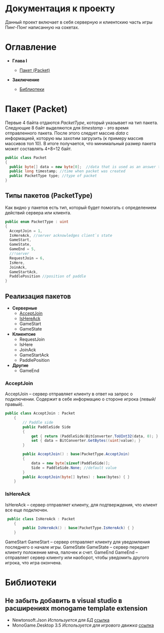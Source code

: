 # Документация к проекту
Данный проект включает в себя серверную и клиентскию часть игры Пинг-Понг написанную на сокетах.


# Оглавление

- **Глава I**

  - [Пакет (Packet)](#Пакет-(Packet))

- **Заключение**

  - [Библиотеки](#Библиотеки)


# Пакет (Packet)

Первые 4 байта отдаются _PacketType_, который указывает на тип пакета.
Следующие 8 байт выделяются для _timestamp_ - это время отправленного пакета. После
этого следует массив _data_ с информацией, которую мы захотим загрузить (к примеру
массив массивов топ 10). В итоге получается, что минимальный размер пакета может составлять
4+8=12 байт.

```c#
public class Packet
{
  public byte[] data = new byte[0];  //data that is used as an answer to someone
  public long timestamp; //time when packet was created
  public PacketType type; //type of packet
}
```
## Типы пакетов (PacketType)

Как видно у пакетов есть тип, который будет помогать с определением действий сервера или
клиента.

```c#
public enum PacketType : uint
{
  AcceptJoin = 1,
  IsHereAck, //server acknowledges client`s state
  GameStart,
  GameState,
  GameEnd = 5,
  //!server
  RequestJoin = 6,
  IsHere,
  JoinAck,
  GameStartAck,
  PaddlePosition //position of paddle
}
```
## Реализация пакетов
- **Серверные**
  - [AcceptJoin](#AcceptJoin)
  - [IsHereAck](#IsHereAck)
  - GameStart
  - GameState
- **Клиентсие**
  - RequestJoin
  - IsHere
  - JoinAck
  - GameStartAck
  - PaddlePosition
- **Другие**
  - GameEnd

### AcceptJoin
AcceptJoin – сервер отправляет клиенту в ответ на запрос о подключении. Содержит в себе информацию о стороне игрока (левый/правый).
```c#
public class AcceptJoin : Packet
    {
        // Paddle side
        public PaddleSide Side
        {
            get { return (PaddleSide)BitConverter.ToUInt32(data, 0); }
            set { data = BitConverter.GetBytes((uint)value); }
        }

        public AcceptJoin() : base(PacketType.AcceptJoin)
        {
            data = new byte[sizeof(PaddleSide)];
            Side = PaddleSide.None; //default value
        }
        public AcceptJoin(byte[] bytes) : base(bytes) { }
    }
 ```
### IsHereAck
IsHereAck – сервер отправляет клиенту, для подтверждения, что клиент все еще подключен.
```c#
 public class IsHereAck : Packet
    {
        public IsHereAck() : base(PacketType.IsHereAck) { }
    }
```
GameStart
GameStart – сервер отправляет клиенту для уведомления последнего о начале игры.
GameState
GameState – сервер передает клиенту положение мяча, палочек и счет.
GameEnd
GameEnd – отправляет сервер клиенту или наоборот, чтобы уведомить другого игрока, что игра окончена.

  
# Библиотеки
## Не забыть добавить в visual studio в расширениях monogame template extension
- Newtonsoft.Json _Используется для БД_ [ссылка](https://www.nuget.org/packages/Newtonsoft.Json)
- MonoGame.Desktop 3.5 _Используется для игрового движка_ [ссылка](https://www.nuget.org/packages/MonoGame.Framework.DesktopGL)
